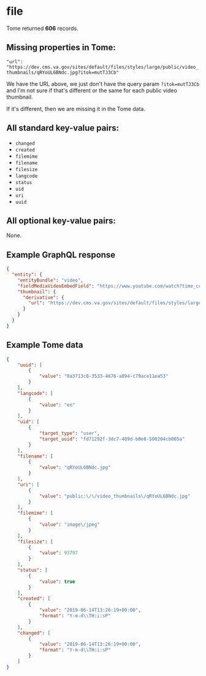 # file

Tome returned **606** records.

## Missing properties in Tome:

`"url": "https://dev.cms.va.gov/sites/default/files/styles/large/public/video_thumbnails/qRYoUL6BNdc.jpg?itok=mutTJ3Cb"`

We have the URL above, we just don't have the query param `?itok=mutTJ3Cb` and I'm not sure if that's different or the same for each public video thumbnail.

If it's different, then we are missing it in the Tome data.

## All standard key-value pairs:

- `changed`
- `created`
- `filemime`
- `filename`
- `filesize`
- `langcode`
- `status`
- `uid`
- `uri`
- `uuid`

## All optional key-value pairs:

None.

## Example GraphQL response

```json
{
  "entity": {
    "entityBundle": "video",
    "fieldMediaVideoEmbedField": "https://www.youtube.com/watch?time_continue=1&v=qRYoUL6BNdc",
    "thumbnail": {
      "derivative": {
        "url": "https://dev.cms.va.gov/sites/default/files/styles/large/public/video_thumbnails/qRYoUL6BNdc.jpg?itok=mutTJ3Cb"
      }
    }
  }
}
```

## Example Tome data

```json
{
    "uuid": [
        {
            "value": "0a3713c8-3533-4676-a894-c79ace11ea53"
        }
    ],
    "langcode": [
        {
            "value": "en"
        }
    ],
    "uid": [
        {
            "target_type": "user",
            "target_uuid": "fd71292f-3dc7-409d-b0e8-500204cb005a"
        }
    ],
    "filename": [
        {
            "value": "qRYoUL6BNdc.jpg"
        }
    ],
    "uri": [
        {
            "value": "public:\/\/video_thumbnails\/qRYoUL6BNdc.jpg"
        }
    ],
    "filemime": [
        {
            "value": "image\/jpeg"
        }
    ],
    "filesize": [
        {
            "value": 93797
        }
    ],
    "status": [
        {
            "value": true
        }
    ],
    "created": [
        {
            "value": "2019-06-14T13:26:19+00:00",
            "format": "Y-m-d\\TH:i:sP"
        }
    ],
    "changed": [
        {
            "value": "2019-06-14T13:26:19+00:00",
            "format": "Y-m-d\\TH:i:sP"
        }
    ]
}
```

